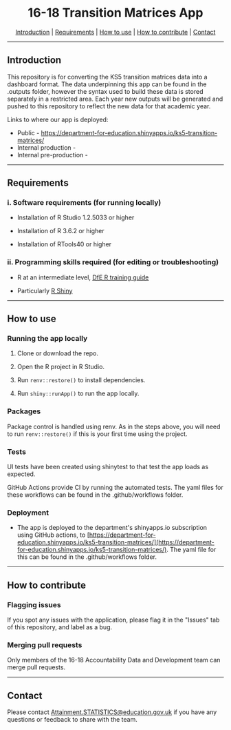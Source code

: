 <h1 align="center">
  <br>
16-18 Transition Matrices App
  <br>
</h1>



<p align="center">
  <a href="#introduction">Introduction</a> |
  <a href="#requirements">Requirements</a> |
  <a href="#how-to-use">How to use</a> |
  <a href="#how-to-contribute">How to contribute</a> |
  <a href="#contact">Contact</a>
</p>

---

## Introduction 

This repository is for converting the KS5 transition matrices data into a dashboard format. The data underpinning this app can be found in the .outputs folder, however the syntax used to build these data is stored separately in a restricted area. Each year new outputs will be generated and pushed to this repository to reflect the new data for that academic year.



Links to where our app is deployed:

- Public - https://department-for-education.shinyapps.io/ks5-transition-matrices/
- Internal production - 
- Internal pre-production - 



---

## Requirements


### i. Software requirements (for running locally)

- Installation of R Studio 1.2.5033 or higher

- Installation of R 3.6.2 or higher

- Installation of RTools40 or higher

### ii. Programming skills required (for editing or troubleshooting)

- R at an intermediate level, [DfE R training guide](https://dfe-analytical-services.github.io/r-training-course/)

- Particularly [R Shiny](https://shiny.rstudio.com/)


  
---

## How to use



### Running the app locally

1. Clone or download the repo. 

2. Open the R project in R Studio.

3. Run `renv::restore()` to install dependencies.

4. Run `shiny::runApp()` to run the app locally.


### Packages

Package control is handled using renv. As in the steps above, you will need to run `renv::restore()` if this is your first time using the project.


### Tests

UI tests have been created using shinytest to that test the app loads as expected.

GitHub Actions provide CI by running the automated tests. The yaml files for these workflows can be found in the .github/workflows folder.




### Deployment

- The app is deployed to the department's shinyapps.io subscription using GitHub actions, to [https://department-for-education.shinyapps.io/ks5-transition-matrices/](https://department-for-education.shinyapps.io/ks5-transition-matrices/). The yaml file for this can be found in the .github/workflows folder.



---

## How to contribute


### Flagging issues

If you spot any issues with the application, please flag it in the "Issues" tab of this repository, and label as a bug.

### Merging pull requests

Only members of the 16-18 Accountability Data and Development team can merge pull requests. 

---

## Contact

Please contact Attainment.STATISTICS@education.gov.uk if you have any questions or feedback to share with the team.
